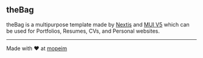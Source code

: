 ## theBag

theBag is a multipurpose template made by [Nextjs](https://nextjs.org/) and [MUI V5](https://mui.com/) which can be used for Portfolios, Resumes, CVs, and Personal websites.

---

Made with ❤️ at [mopeim](https://mopeim.com)
